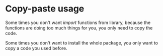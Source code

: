 # Copy-paste usage

Some times you don't want *import* functions from library, because the functions are doing too much things for you, you only need to copy the code.

Some times you don't want to install the whole package, you only want to copy a code you used before.
